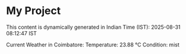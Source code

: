 # My Project

This content is dynamically generated in Indian Time (IST): 2025-08-31 08:12:47 IST


Current Weather in Coimbatore:
Temperature: 23.88 °C
Condition: mist
